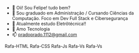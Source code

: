 - 👋 Oii! Sou Felipe! tudo bem?
- 👀 Sou graduado em Administração / Cursando Ciências da Computação. Foco em Dev Full Stack e Cibersegurança
- 🌱 Atualmente estudo Eletrôtécnica!!
- 💞️ Amo Tecnologia 
- 📫 pradoprado.1112@gmail.com

Rafa-HTML Rafa-CSS Rafa-Js Rafa-Vs Rafa-Vs

<!---
uaifm88/uaifm88 is a ✨ special ✨ repository because its `README.md` (this file) appears on your GitHub profile.
You can click the Preview link to take a look at your changes.
--->
